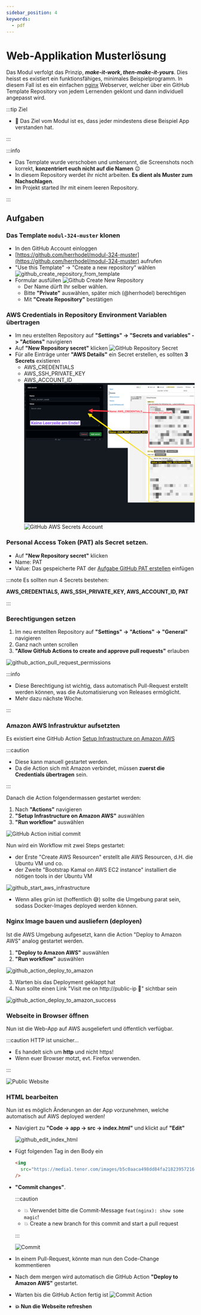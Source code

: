 ```yaml
---
sidebar_position: 4
keywords:
  - pdf
---
```


# Web-Applikation Musterlösung

Das Modul verfolgt das Prinzip, **_make-it-work_, _then-make-it-yours_**. Dies
heisst es existiert ein funktionsfähiges, minimales Beispielprogramm. In diesem
Fall ist es ein einfachen [nginx](https://nginx.org/en/) Webserver, welcher über
ein GitHub Template Repository von jedem Lernenden geklont und dann individuell
angepasst wird.

:::tip Ziel

- 🎯 Das Ziel vom Modul ist es, dass jeder mindestens diese Beispiel App
  verstanden hat.

:::

:::info

- Das Template wurde verschoben und umbenannt, die Screenshots noch korrekt,
  **konzentriert euch nicht auf die Namen** 😉
- In diesem Repository werdet ihr nicht arbeiten. **Es dient als Muster zum
  Nachschlagen**.
- Im Projekt started Ihr mit einem leeren Repository.

:::

## Aufgaben

### Das Template `modul-324-muster` klonen

- In den GitHub Account einloggen
- [https://github.com/herrhodel/modul-324-muster](https://github.com/herrhodel/modul-324-muster)
  aufrufen
- "Use this Template" -> "Create a new repository" wählen
  ![github_create_repository_from_template](../../img/github_create_repository_from_template.png)
- Formular ausfüllen
  ![Github Create New Repository](../../img/github_create_new_repository.png)
  - Der Name dürft Ihr selber wählen.
  - Bitte **"Private"** auswählen, später mich (@herrhodel) berechtigen
  - Mit **"Create Repository"** bestätigen

### AWS Credentials in Repository Environment Variablen übertragen

- Im neu erstellten Repository auf **"Settings" -> "Secrets and variables" ->
  "Actions"** navigieren
- Auf **"New Repository secret"** klicken
  ![GitHub Repository Secret](../../img/github_create_secrets.png)
- Für alle Einträge unter **"AWS Details"** ein Secret erstellen, es sollten **3
  Secrets** existieren
  - AWS_CREDENTIALS
  - AWS_SSH_PRIVATE_KEY
  - AWS_ACCOUNT_ID ![GitHub AWS Secrets Map](img/github_aws_secrets_map.png)
    ![GitHub AWS Secrets Account](../../img/github_ceate_secrets_account_id.png)

### Personal Access Token (PAT) als Secret setzen.

- Auf **"New Repository secret"** klicken
- Name: PAT
- Value: Das gespeicherte PAT der
  [Aufgabe GitHub PAT erstellen](./aufgabe-github-pat-erstellen.md) einfügen

:::note Es sollten nun 4 Secrets bestehen:

**AWS_CREDENTIALS, AWS_SSH_PRIVATE_KEY, AWS_ACCOUNT_ID, PAT**

:::

### Berechtigungen setzen

1. Im neu erstellten Repository auf **"Settings" -> "Actions" -> "General"**
   navigieren
2. Ganz nach unten scrollen
3. **"Allow GitHub Actions to create and approve pull requests"** erlauben

![github_action_pull_request_permissions](images/github_action_pull_request_permissions.png)

:::info

- Diese Berechtigung ist wichtig, dass automatisch Pull-Request erstellt werden
  können, was die Automatisierung von Releases ermöglicht.
- Mehr dazu nächste Woche.

:::

### Amazon AWS Infrastruktur aufsetzten

Es existiert eine GitHub Action
[Setup Infrastructure on Amazon AWS](https://github.com/codingluke/bbzbl-modul-324-template/blob/main/.github/workflows/aws-infrastructure.yml)

:::caution

- Diese kann manuell gestartet werden.
- Da die Action sich mit Amazon verbindet, müssen **zuerst die Credentials
  übertragen** sein.

:::

Danach die Action folgendermassen gestartet werden:

1. Nach **"Actions"** navigieren
2. **"Setup Infrastructure on Amazon AWS"** auswählen
3. **"Run workflow"** auswählen

![GitHub Action initial commit](../../img/github_restart_initial_commit_action_v2.jpg)

Nun wird ein Workflow mit zwei Steps gestartet:

- der Erste "Create AWS Resourcen" erstellt alle AWS Resourcen, d.H. die Ubuntu
  VM und co.
- der Zweite "Bootstrap Kamal on AWS EC2 instance" installiert die nötigen tools
  in der Ubuntu VM

![github_start_aws_infrastructure](images/github_start_aws_infrastructure.png)

- Wenn alles grün ist (hoffentlich :sweat_smile:) sollte die Umgebung parat
  sein, sodass Docker-Images deployed werden können.

### Nginx Image bauen und ausliefern (deployen)

Ist die AWS Umgebung aufgesetzt, kann die Action "Deploy to Amazon AWS" analog
gestartet werden.

1. **"Deploy to Amazon AWS"** auswählen
2. **"Run workflow"** auswählen

![github_action_deploy_to_amazon](images/github_action_deploy_to_amazon.png)

3. Warten bis das Deployment geklappt hat
4. Nun sollte einen Link "Visit me on http://public-ip :rocket:" sichtbar sein

![github_action_deploy_to_amazon_success](images/github_action_deploy_to_amazon_success.png)

### Webseite in Browser öffnen

Nun ist die Web-App auf AWS ausgeliefert und öffentlich verfügbar.

:::caution HTTP ist unsicher...

- Es handelt sich um **http** und nicht https!
- Wenn euer Browser motzt, evt. Firefox verwenden.

:::

![Public Website](../../img/nginx_webseite_public.png)

### HTML bearbeiten

Nun ist es möglich Änderungen an der App vorzunehmen, welche automatisch auf AWS
deployed werden!

- Navigiert zu **"Code -> app -> src -> index.html"** und klickt auf **"Edit"**
  <!-- ![Edit index.html](../../img/github_edit_index_html.png) -->
  ![github_edit_index_html](images/github_edit_index_html.png)
- Fügt folgenden Tag in den Body ein

  ```html
  <img
    src="https://media1.tenor.com/images/b5c0aaca498dd84fa218239572165129/tenor.gif?itemid=5025891"
  />
  ```

- **"Commit changes"**.

  :::caution
  - :boom: Verwendet bitte die Commit-Message `feat(nginx): show some magic`!
  - :boom: Create a new branch for this commit and start a pull request

  :::

  ![Commit](../../img/github_edit_index_html_commit_pr.png)

- In einem Pull-Request, könnte man nun den Code-Change kommentieren
- Nach dem mergen wird automatisch die GitHub Action **"Deploy to Amazon AWS"**
  gestartet.
- Warten bis die GitHub Action fertig ist
  ![Commit Action](../../img/github_edit_index_html_action.png)

- **:boom: Nun die Webseite refreshen**

